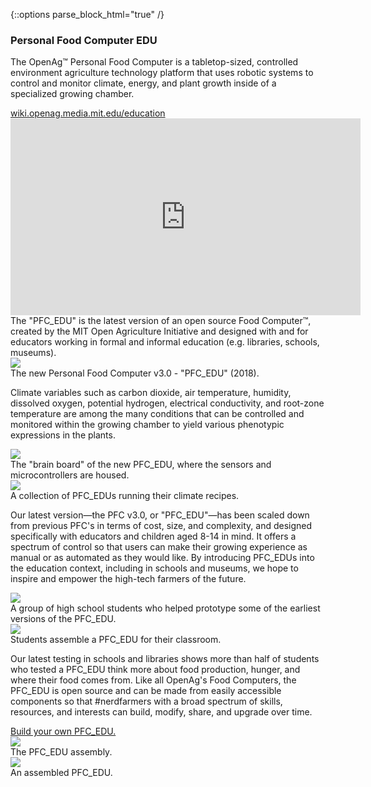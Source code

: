 {::options parse_block_html="true" /}
<section>
<div class="text-container">
<h3 class="show">Personal Food Computer EDU</h3>
<p class="show">The OpenAg™ Personal Food Computer is a tabletop-sized, controlled environment agriculture technology platform that uses robotic systems to control and monitor climate, energy, and plant growth inside of a specialized growing chamber.</p>
<a href="https://wiki.openag.media.mit.edu/education" target="_blank" class="sliding green show">wiki.openag.media.mit.edu/education</a>
</div>
<div class="media-container">
<div class="video-container">
<div class="video show">
<iframe width="560" height="315" src="https://www.youtube.com/embed/-J1DNp4M_1k" frameborder="0" allow="accelerometer; autoplay; encrypted-media; gyroscope; picture-in-picture" allowfullscreen></iframe>
</div>
<div class="caption">
<span>The "PFC_EDU" is the latest version of an open source Food Computer™, created by the MIT Open Agriculture Initiative and designed with and for educators working in formal and informal education (e.g. libraries, schools, museums). </span>
</div>
</div>
<div class="img-container">
<div class="img">
<img src="{{ site.baseurl }}/img/elements/open-ag--1-1.gif">
</div>
<div class="caption">
<span>The new Personal Food Computer v3.0 - "PFC_EDU" (2018).</span>
</div>
</div>
</div>
</section>

<section>
<div class="text-container">
<p class="show">Climate variables such as carbon dioxide, air temperature, humidity, dissolved oxygen, potential hydrogen, electrical conductivity, and root-zone temperature are among the many conditions that can be controlled and monitored within the growing chamber to yield various phenotypic expressions in the plants.</p>
</div>
<div class="media-container">
<div class="img-container">
<div class="img">
<img src="{{ site.baseurl }}/img/elements/open-ag--2-1.png">
</div>
<div class="caption">
<span>The "brain board" of the new PFC_EDU, where the sensors and microcontrollers are housed.</span>
</div>
</div>
<div class="img-container">
<div class="img">
<img src="{{ site.baseurl }}/img/elements/open-ag--2-2.jpg">
</div>
<div class="caption">
<span>A collection of PFC_EDUs running their climate recipes.</span>
</div>
</div>
</div>
</section>

<section>
<div class="text-container">
<p class="show">Our latest version—the PFC v3.0, or "PFC_EDU"—has been scaled down from previous PFC's in terms of cost, size, and complexity, and designed specifically with educators and children aged 8-14 in mind. It offers a spectrum of control so that users can make their growing experience as manual or as automated as they would like. By introducing PFC_EDUs into the education context, including in schools and museums, we hope to inspire and empower the high-tech farmers of the future.</p>
</div>
<div class="media-container">
<div class="img-container">
<div class="img">
<img src="{{ site.baseurl }}/img/elements/open-ag--3-1.jpg"/>
</div>
<div class="caption">
<span>A group of high school students who helped prototype some of the earliest versions of the PFC_EDU.</span>
</div>
</div>
<div class="img-container">
<div class="img">
<img src="{{ site.baseurl }}/img/elements/open-ag--4-1.jpeg">
</div>
<div class="caption">
<span>Students assemble a PFC_EDU for their classroom.</span>
</div>
</div>
</div>
</section>

<section>
<div class="text-container">
<p class="show">Our latest testing in schools and libraries shows more than half of students who tested a PFC_EDU think more about food production, hunger, and where their food comes from. Like all OpenAg's Food Computers, the PFC_EDU is open source and can be made from easily accessible components so that #nerdfarmers with a broad spectrum of skills, resources, and interests can build, modify, share, and upgrade over time.</p>
<a href="https://www.media.mit.edu/posts/build-a-food-computer/" target="_blank" class="sliding green show">Build your own PFC_EDU.</a>
</div>
<div class="media-container">
<div class="img-container">
<div class="img">
<img src="{{ site.baseurl }}/img/elements/open-ag--5-1.png">
</div>
<div class="caption">
<span>The PFC_EDU assembly.</span>
</div>
</div>
<div class="img-container">
<div class="img">
<img src="{{ site.baseurl }}/img/elements/open-ag--5-2.jpeg">
</div>
<div class="caption">
<span>An assembled PFC_EDU.</span>
</div>
</div>
</div>
</section>
